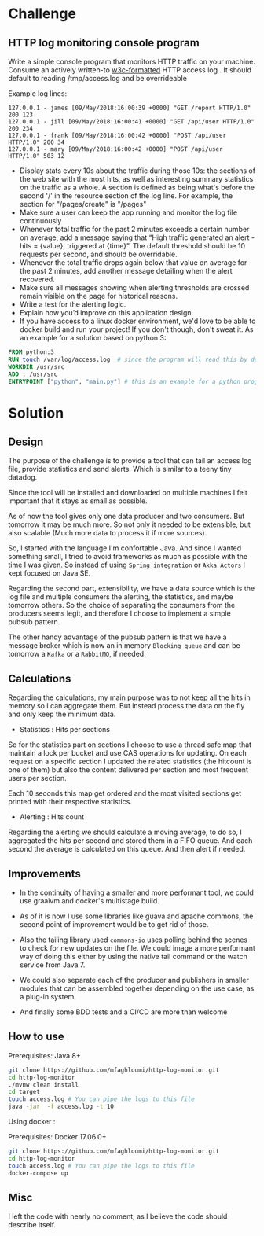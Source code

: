 # Challenge

## HTTP log monitoring console program

Write a simple console program that monitors HTTP traffic on your machine. Consume an actively written-to [w3c-formatted](https://www.w3.org/Daemon/User/Config/Logging.html) HTTP access log . It should default to reading /tmp/access.log and be overrideable

Example log lines:

```
127.0.0.1 - james [09/May/2018:16:00:39 +0000] "GET /report HTTP/1.0" 200 123
127.0.0.1 - jill [09/May/2018:16:00:41 +0000] "GET /api/user HTTP/1.0" 200 234
127.0.0.1 - frank [09/May/2018:16:00:42 +0000] "POST /api/user HTTP/1.0" 200 34
127.0.0.1 - mary [09/May/2018:16:00:42 +0000] "POST /api/user HTTP/1.0" 503 12
```

- Display stats every 10s about the traffic during those 10s: the sections of the web site with the most hits, as well as interesting summary statistics on the traffic as a whole. A section is defined as being what's before the second '/' in the resource section of the log line. For example, the section for "/pages/create" is "/pages"
- Make sure a user can keep the app running and monitor the log file continuously
- Whenever total traffic for the past 2 minutes exceeds a certain number on average, add a message saying that “High traffic generated an alert - hits = {value}, triggered at {time}”. The default threshold should be 10 requests per second, and should be overridable.
- Whenever the total traffic drops again below that value on average for the past 2 minutes, add another message detailing when the alert recovered.
- Make sure all messages showing when alerting thresholds are crossed remain visible on the page for historical reasons.
- Write a test for the alerting logic.
- Explain how you’d improve on this application design.
- If you have access to a linux docker environment, we'd love to be able to docker build and run your project! If you don't though, don't sweat it. As an example for a solution based on python 3:

``` dockerfile
FROM python:3
RUN touch /var/log/access.log  # since the program will read this by default
WORKDIR /usr/src
ADD . /usr/src
ENTRYPOINT ["python", "main.py"] # this is an example for a python program, pick the language of your choice
```

# Solution

## Design

The purpose of the challenge is to provide a tool that can tail an access log file, provide statistics and send alerts. Which is similar to a teeny tiny datadog.

Since the tool will be installed and downloaded on multiple machines I felt important that it stays as small as possible.

As of now the tool gives only one data producer and two consumers. But tomorrow it may be much more. So not only it needed to be extensible, but also scalable (Much more data to process it if more sources).

So, I started with the language I'm confortable Java. And since I wanted something small, I tried to avoid frameworks as much as possible with the time I was given. So instead of using `Spring integration` or `Akka Actors` I kept focused on Java SE.

Regarding the second part, extensibility, we have a data source which is the log file and multiple consumers the alerting, the statistics, and maybe tomorrow others. So the choice of separating the consumers from the producers seems legit, and therefore I choose to implement a simple pubsub pattern.

The other handy advantage of the pubsub pattern is that we have a message broker which is now an in memory `Blocking queue` and can be tomorrow a `Kafka` or a `RabbitMQ`, if needed.

## Calculations

Regarding the calculations, my main purpose was to not keep all the hits in memory so I can aggregate them. But instead process the data on the fly and only keep the minimum data.

* Statistics : Hits per sections

So for the statistics part on sections I choose to use a thread safe map that maintain a lock per bucket and use CAS operations for updating. On each request on a specific section I updated the related statistics (the hitcount is one of them) but also the content delivered per section and most frequent users per section.

Each 10 seconds this map get ordered and the most visited sections get printed with their respective statistics.

* Alerting : Hits count

Regarding the alerting we should calculate a moving average, to do so, I aggregated the hits per second and stored them in a FIFO queue. And each second the average is calculated on this queue. And then alert if needed.

## Improvements

* In the continuity of having a smaller and more performant tool, we could use graalvm and docker's multistage build.

* As of it is now I use some libraries like guava and apache commons, the second point of improvement would be to get rid of those.

* Also the tailing library used `commons-io` uses polling behind the scenes to check for new updates on the file. We could image a more performant way of doing this either by using the native tail command or the watch service from Java 7.

* We could also separate each of the producer and publishers in smaller modules that can be assembled together depending on the use case, as a plug-in system.

* And finally some BDD tests and a CI/CD are more than welcome

## How to use

Prerequisites: Java 8+

```bash
git clone https://github.com/mfaghloumi/http-log-monitor.git
cd http-log-monitor
./mvnw clean install
cd target
touch access.log # You can pipe the logs to this file
java -jar  -f access.log -t 10
```

Using docker : 

Prerequisites: Docker 17.06.0+

```bash
git clone https://github.com/mfaghloumi/http-log-monitor.git
cd http-log-monitor
touch access.log # You can pipe the logs to this file
docker-compose up
```

## Misc

I left the code with nearly no comment, as I believe the code should describe itself.